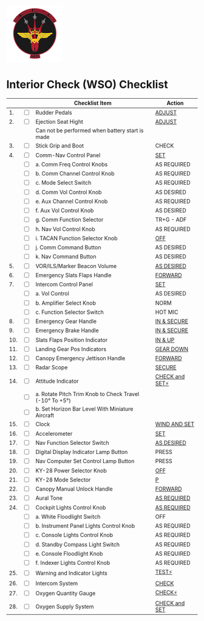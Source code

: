 ![JTAF Logo](../../../JTAF/img/Logo.png)

# **Interior Check (WSO) Checklist**

| | | Checklist Item | Action |
|-|-| ---------------| -------|
|1.|  <input type="checkbox">  | Rudder Pedals | [ADJUST](../../../cockpit/wso/pedestal_group.md#rudder-pedal-adjustment-crank) |
|2.|  <input type="checkbox">  | Ejection Seat Hight | [ADJUST](../../../cockpit/wso/stick_seat.md#seat-position) |
|  |                           |Can not be performed when battery start is made| |
|3.|  <input type="checkbox">  | Stick Grip and Boot | CHECK |
|4.|  <input type="checkbox">  | Comm-Nav Control Panel | [SET](../../../cockpit/wso/left_console/aft_section.md#communication-control-panel) |
|  |  <input type="checkbox">  | a. Comm Freq Control Knobs | AS REQUIRED |
|  |  <input type="checkbox">  | b. Comm Channel Control Knob | AS REQUIRED |
|  |  <input type="checkbox">  | c. Mode Select Switch | AS REQUIRED |
|  |  <input type="checkbox">  | d. Comm Vol Control Knob | AS DESIRED |
|  |  <input type="checkbox">  | e. Aux Channel Control Knob | AS REQUIRED |
|  |  <input type="checkbox">  | f. Aux Vol Control Knob | AS DESIRED |
|  |  <input type="checkbox">  | g. Comm Function Selector | TR+G - ADF |
|  |  <input type="checkbox">  | h. Nav Vol Control Knob | AS REQUIRED |
|  |  <input type="checkbox">  | i. TACAN Function Selector Knob | [OFF](../../../cockpit/wso/left_console/aft_section.md#tacan-control-panel) |
|  |  <input type="checkbox">  | j. Comm Command Button | AS DESIRED |
|  |  <input type="checkbox">  | k. Nav Command Button | AS DESIRED |
|5.|  <input type="checkbox">  | VOR/ILS/Marker Beacon Volume | [AS DESIRED](../../../cockpit/wso/left_console/aft_section.md#vorils-volume-control) |
|6.|  <input type="checkbox">  | Emergency Slats Flaps Handle | [FORWARD](../../../cockpit/wso/left_console/wall.md#emergency-flaps-handle) |
|7.|  <input type="checkbox">  | Intercom Control Panel | [SET](../../../cockpit/wso/left_console/front_section.md#intercom-control-panel) |
|  |  <input type="checkbox">  | a. Vol Control | AS DESIRED |
|  |  <input type="checkbox">  | b. Amplifier Select Knob | NORM |
|  |  <input type="checkbox">  | c. Function Selector Switch | HOT MIC |
|8.|  <input type="checkbox">  | Emergency Gear Handle | [IN & SECURE](../../../cockpit/wso/left_sub_panel.md#emergency-landing-gear-handle) |
|9.|  <input type="checkbox">  | Emergency Brake Handle | [IN & SECURE](../../../cockpit/wso/left_sub_panel.md#emergency-brake-handle) |
|10.|  <input type="checkbox">  | Slats Flaps Position Indicator | [IN & UP](../../../cockpit/wso/left_sub_panel.md#landing-gearflap-indicator-panel) |
|11.|  <input type="checkbox">  | Landing Gear Pos Indicators | [GEAR DOWN](../../../cockpit/wso/left_sub_panel.md#landing-gearflap-indicator-panel) |
|12.|  <input type="checkbox">  | Canopy Emergency Jettison Handle | [FORWARD](../../../cockpit/wso/left_console/wall.md#emergency-canopy-jettison-handle) |
|13.|  <input type="checkbox">  | Radar Scope | [SECURE](../../../cockpit/wso/pedestal_group.md#pedestal-group) |
|14.|  <input type="checkbox">  | Attitude Indicator | [CHECK and SET⚡](../../../cockpit/wso/upfront_indicators.md#attitude-indicator) |
|  |  <input type="checkbox">  | a. Rotate Pitch Trim Knob to Check Travel (-10° To +5°) | |
|  |  <input type="checkbox">  | b. Set Horizon Bar Level With Miniature Aircraft |  |
|15.|  <input type="checkbox">  | Clock | [WIND AND SET](../../../cockpit/wso/upfront_indicators.md#8-day-clock) |
|16.|  <input type="checkbox">  | Accelerometer | [SET](../../../cockpit/wso/upfront_indicators.md#accelerometer) |
|17.|  <input type="checkbox">  | Nav Function Selector Switch | [AS DESIRED](../../../cockpit/wso/upfront_indicators.md#navigation-mode-selector-switch) |
|18.|  <input type="checkbox">  | Digital Display Indicator Lamp Button | PRESS |
|19.|  <input type="checkbox">  | Nav Computer Set Control Lamp Button | PRESS |
|20.|  <input type="checkbox">  | KY-28 Power Selector Knob | [OFF](../../../cockpit/wso/right_sub_panel.md#ky-28-controls) |
|21.|  <input type="checkbox">  | KY-28 Mode Selector | [P](../../../cockpit/wso/right_sub_panel.md#ky-28-controls) |
|22.|  <input type="checkbox">  | Canopy Manual Unlock Handle | [FORWARD](../../../cockpit/wso/right_console/wall.md#canopy-manual-unlock-handle) |
|23.|  <input type="checkbox">  | Aural Tone | [AS REQUIRED](../../../cockpit/wso/left_console/wall.md#aural-tone-volume) |
|24.|  <input type="checkbox">  | Cockpit Lights Control Knob | [AS REQUIRED](../../../cockpit/wso/right_console/aft_section.md#cockpit-lighting-control-panel) |
|   |  <input type="checkbox">  | a. White Floodlight Switch | OFF |
|   |  <input type="checkbox">  | b. Instrument Panel Lights Control Knob | AS REQUIRED |
|   |  <input type="checkbox">  | c. Console Lights Control Knob | AS REQUIRED |
|   |  <input type="checkbox">  | d. Standby Compass Light Switch | AS REQUIRED |
|   |  <input type="checkbox">  | e. Console Floodlight Knob | AS REQUIRED |
|   |  <input type="checkbox">  | f. Indexer Lights Control Knob | AS REQUIRED |
|25.|  <input type="checkbox">  | Warning and Indicator Lights | [TEST⚡](../../../cockpit/wso/right_console/aft_section.md#warning-light-test-switch) |
|26.|  <input type="checkbox">  | Intercom System | [CHECK](../../../cockpit/wso/left_console/front_section.md#intercom-control-panel) |
|27.|  <input type="checkbox">  | Oxygen Quantity Gauge | [CHECK⚡](../../../cockpit/wso/left_console/aft_section.md#oxygen-quantity-gaugea) |
|28.|  <input type="checkbox">  | Oxygen Supply System | [CHECK and SET](../../../cockpit/wso/left_sub_panel.md#wso-oxygen-regulator-panel) |